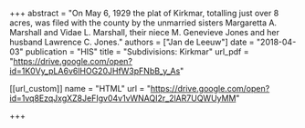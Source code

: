 +++
abstract = "On May 6, 1929 the plat of Kirkmar, totalling just over 8 acres,  was filed with the county by the unmarried sisters Margaretta A. Marshall  and Vidae L. Marshall, their niece M. Genevieve Jones and her husband Lawrence C. Jones."
authors = ["Jan de Leeuw"]
date = "2018-04-03"
publication = "HIS"
title = "Subdivisions: Kirkmar"
url_pdf = "https://drive.google.com/open?id=1K0Vy_pLA6v6lHOG20JHfW3pFNbB_y_As"


[[url_custom]]
name = "HTML"
url = "https://drive.google.com/open?id=1vq8EzqJxgXZ8JeFIgv04v1vWNAQI2r_2lAR7UQWUyMM"

+++

